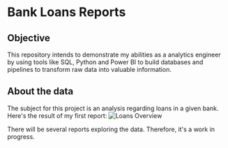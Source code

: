 # Bank Loans Reports

## Objective
This repository intends to demonstrate my abilities as a analytics engineer by using tools like SQL, Python and Power BI to build databases and pipelines to transform raw data into valuable information.

## About the data
The subject for this project is an analysis regarding loans in a given bank. Here's the result of my first report:
![Loans Overview](https://github.com/user-attachments/assets/4038dfe0-3168-4ec4-befe-422509e2f05d)

There will be several reports exploring the data. Therefore, it's a work in progress.
